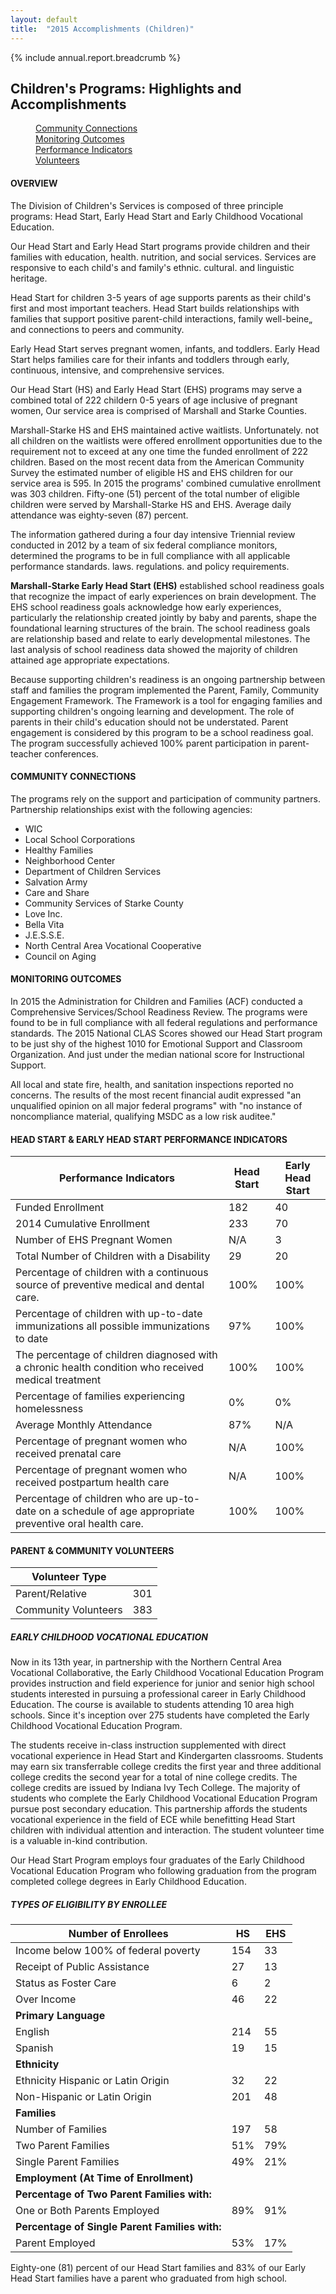 ```yaml
---
layout: default
title:  "2015 Accomplishments (Children)"
---
```

{% include annual.report.breadcrumb %}

## Children's Programs: Highlights and Accomplishments

<dl class="tabs pill">
  <dd><a href="#connections">Community Connections</a></dd>
  <dd><a href="#outcomes">Monitoring Outcomes</a></dd>
  <dd><a href="#performance">Performance Indicators</a></dd>
  <dd><a href="#volunteers">Volunteers</a></dd>
</dl>

<h4 class="subheader" id="overview">OVERVIEW</h4>
The Division of Children's Services is composed of three principle programs: Head Start, Early Head Start and Early Childhood Vocational Education.

Our Head Start and Early Head Start programs provide children and their families with education, health. nutrition, and social services. Services are responsive to each child's and family's ethnic. cultural. and linguistic heritage.

Head Start for children 3-5 years of age supports parents as their child's first and most important teachers. Head Start builds relationships with families that support positive parent-child interactions, family well-beine„ and connections to peers and community.

Early Head Start serves pregnant women, infants, and toddlers. Early Head Start helps families care for their infants and toddlers through early, continuous, intensive, and comprehensive services.

Our Head Start (HS) and Early Head Start (EHS) programs may serve a combined total of 222 childern 0-5 years of age inclusive of pregnant women, Our service area is comprised of Marshall and Starke Counties.

Marshall-Starke HS and EHS maintained active waitlists. Unfortunately. not all children on the waitlists were offered enrollment opportunities due to the requirement not to exceed at any one time the funded enrollment of 222 children. Based on the most recent data from the American Community Survey the estimated number of eligible HS and EHS children for our service area is 595. In 2015 the programs' combined cumulative enrollment was 303 children. Fifty-one (51) percent of the total number of eligible children were served by Marshall-Starke HS and EHS. Average daily attendance was eighty-seven (87) percent.

The information gathered during a four day intensive Triennial review conducted in 2012 by a team of six federal compliance monitors, determined the programs to be in full compliance with all applicable performance standards. laws. regulations. and policy requirements.

**Marshall-Starke Early Head Start (EHS)** established school readiness goals that recognize the impact of early experiences on brain development. The EHS school readiness goals acknowledge how early experiences, particularly the relationship created jointly by baby and parents, shape the foundational learning structures of the brain. The school readiness goals are relationship based and relate to early developmental milestones. The last analysis of school readiness data showed the majority of children attained age appropriate expectations.

Because supporting children's readiness is an ongoing partnership between staff and families the program implemented the Parent, Family, Community Engagement Framework. The Framework is a tool for engaging families and supporting children's ongoing learning and development. The role of parents in their child's education should not be understated. Parent engagement is considered by this program to be a school readiness goal. The program successfully achieved 100% parent participation in parent-teacher conferences.

<h4 class="subheader" id="connections">COMMUNITY CONNECTIONS</h4>
The programs rely on the support and participation of community partners. Partnership relationships exist with the following agencies:

* WIC
* Local School Corporations
* Healthy Families
* Neighborhood Center
* Department of Children Services
* Salvation Army
* Care and Share
* Community Services of Starke County
* Love Inc.
* Bella Vita
* J.E.S.S.E.
* North Central Area Vocational Cooperative
* Council on Aging

<h4 class="subheader" id="outcomes">MONITORING OUTCOMES</h4>
In 2015 the Administration for Children and Families (ACF) conducted a Comprehensive Services/School Readiness Review. The programs were found to be in full compliance with all federal regulations and performance standards. The 2015 National CLAS Scores showed our Head Start program to be just shy of the highest 1010 for Emotional Support and Classroom Organization. And just under the median national score for Instructional Support.

All local and state fire, health, and sanitation inspections reported no concerns. The results of the most recent financial audit expressed "an unqualified opinion on all major federal programs" with "no instance of noncompliance material, qualifying MSDC as a low risk auditee."

<h4 class="subheader" id="performance">HEAD START &amp; EARLY HEAD START PERFORMANCE INDICATORS</h4>

<table class="responsive">
  <thead>
    <tr>
      <th>Performance Indicators</th>
      <th>Head Start</th>
      <th>Early Head Start</th>
    </tr>
  </thead>
  <tbody>
    <tr>
      <td>Funded Enrollment</td>
      <td>182</td>
      <td>40</td>
    </tr>
    <tr>
      <td>2014 Cumulative Enrollment</td>
      <td>233</td>
      <td>70</td>
    </tr>
    <tr>
      <td>Number of EHS Pregnant Women</td>
      <td>N/A</td>
      <td>3</td>
    </tr>
    <tr>
      <td>Total Number of Children with a Disability</td>
      <td>29</td>
      <td>20</td>
    </tr>
    <tr>
      <td>Percentage of children with a continuous source of preventive medical and dental care.</td>
      <td>100%</td>
      <td>100%</td>
    </tr>
    <tr>
      <td>Percentage of children with up-to-date immunizations all possible immunizations to date</td>
      <td>97%</td>
      <td>100%</td>
    </tr>
    <tr>
      <td>The percentage of children diagnosed with a chronic health condition who received medical treatment</td>
      <td>100%</td>
      <td>100%</td>
    </tr>
    <tr>
      <td>Percentage of families experiencing homelessness</td>
      <td>0%</td>
      <td>0%</td>
    </tr>
    <tr>
      <td>Average Monthly Attendance</td>
      <td>87%</td>
      <td>N/A</td>
    </tr>
    <tr>
      <td>Percentage of pregnant women who received prenatal care</td>
      <td>N/A</td>
      <td>100%</td>
    </tr>
    <tr>
      <td>Percentage of pregnant women who received postpartum health care</td>
      <td>N/A</td>
      <td>100%</td>
    </tr>
    <tr>
      <td>Percentage of children who are up-to-date on a schedule of age appropriate preventive oral health care.</td>
      <td>100%</td>
      <td>100%</td>
    </tr>
  </tbody>
</table>

<h4 class="subheader" id="volunteers">PARENT &amp; COMMUNITY VOLUNTEERS</h4>
<table class="responsive">
    <thead>
        <tr>
            <th>Volunteer Type</th>
            <th>&nbsp;</th>
        </tr>
    </thead>
    <tbody>
      <tr>
          <td>Parent/Relative</td>
          <td>301</td>
      </tr>
      <tr>
          <td>Community Volunteers</td>
          <td>383</td>
      </tr>
    </tbody>
</table>

<h5 class="subheader">EARLY CHILDHOOD VOCATIONAL EDUCATION</h5>
Now in its 13th year, in partnership with the Northern Central Area Vocational Collaborative, the Early Childhood Vocational Education Program provides instruction and field experience for junior and senior high school students interested in pursuing a professional career in Early Childhood Education. The course is available to students attending 10 area high schools. Since it's inception over 275 students have completed the Early Childhood Vocational Education Program.

The students receive in-class instruction supplemented with direct vocational experience in Head Start and Kindergarten classrooms. Students may earn six transferrable college credits the first year and three additional college credits the second year for a total of nine college credits. The college credits are issued by Indiana Ivy Tech College. The majority of students who complete the Early Childhood Vocational Education Program pursue post secondary education. This partnership affords the students vocational experience in the field of ECE while benefitting Head Start children with individual attention and interaction. The student volunteer time is a valuable in-kind contribution.

Our Head Start Program employs four graduates of the Early Childhood Vocational Education Program who following graduation from the program completed college degrees in Early Childhood Education.

<h5 class="subheader">TYPES OF ELIGIBILITY BY ENROLLEE</h5>
<table class="responsive">
  <thead>
    <tr>
      <th>Number of Enrollees</th>
      <th>HS</th>
      <th>EHS</th>
    </tr>
  </thead>
  <tbody>
    <tr>
      <td>Income below 100% of federal poverty</td>
      <td>154</td>
      <td>33</td>
    </tr>
    <tr>
      <td>Receipt of Public Assistance</td>
      <td>27</td>
      <td>13</td>
    </tr>
    <tr>
      <td>Status as Foster Care</td>
      <td>6</td>
      <td>2</td>
    </tr>
    <tr>
      <td>Over Income</td>
      <td>46</td>
      <td>22</td>
    </tr>
    <tr><td><strong>Primary Language</strong></td><td>&nbsp;</td><td>&nbsp;</td></tr>
    <tr>
      <td>English</td>
      <td>214</td>
      <td>55</td>
    </tr>
    <tr>
      <td>Spanish</td>
      <td>19</td>
      <td>15</td>
    </tr>
    <tr><td><strong>Ethnicity</strong></td><td>&nbsp;</td><td>&nbsp;</td></tr>
    <tr>
      <td>Ethnicity Hispanic or Latin Origin</td>
      <td>32</td>
      <td>22</td>
    </tr>
    <tr>
      <td>Non-Hispanic or Latin Origin</td>
      <td>201</td>
      <td>48</td>
    </tr>
    <tr><td><strong>Families</strong></td><td>&nbsp;</td><td>&nbsp;</td></tr>
    <tr>
      <td>Number of Families</td>
      <td>197</td>
      <td>58</td>
    </tr>
    <tr>
      <td>Two Parent Families</td>
      <td>51%</td>
      <td>79%</td>
    </tr>
    <tr>
      <td>Single Parent Families</td>
      <td>49%</td>
      <td>21%</td>
    </tr>
    <tr><td><strong>Employment (At Time of Enrollment)</strong></td><td>&nbsp;</td><td>&nbsp;</td></tr>
    <tr><td><strong>Percentage of Two Parent Families with:</strong></td><td>&nbsp;</td><td>&nbsp;</td></tr>
    <tr>
        <td>One or Both Parents Employed</td>
        <td>89%</td>
        <td>91%</td>
    </tr>
    <tr><td><strong>Percentage of Single Parent Families with:</strong></td><td>&nbsp;</td><td>&nbsp;</td></tr>
    <tr>
        <td>Parent Employed</td>
        <td>53%</td>
        <td>17%</td>
    </tr>
  </tbody>
</table>

Eighty-one (81) percent of our Head Start families and 83% of our Early Head Start families have a parent who graduated from high school. 
